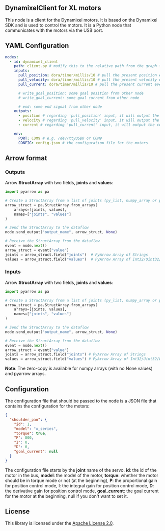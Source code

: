 ## DynamixelClient for XL motors

This node is a client for the Dynamixel motors. It is based on the Dynamixel SDK and is used to control the motors. It
is a Python node that communicates with the motors via the USB port.

## YAML Configuration

````YAML
nodes:
  - id: dynamixel_client
    path: client.py # modify this to the relative path from the graph file to the client script
    inputs:
      pull_position: dora/timer/millis/10 # pull the present position every 10ms
      pull_velocity: dora/timer/millis/10 # pull the present velocity every 10ms
      pull_current: dora/timer/millis/10 # pull the present current every 10ms

      # write_goal_position: some goal position from other node
      # write_goal_current: some goal current from other node

      # end: some end signal from other node
    outputs:
      - position # regarding 'pull_position' input, it will output the position every 10ms
      - velocity # regarding 'pull_velocity' input, it will output the velocity every 10ms
      - current # regarding 'pull_current' input, it will output the current every 10ms

    env:
      PORT: COM9 # e.g. /dev/ttyUSB0 or COM9
      CONFIG: config.json # the configuration file for the motors
````

## Arrow format

### Outputs

Arrow **StructArray** with two fields, **joints** and **values**:

```Python
import pyarrow as pa

# Create a StructArray from a list of joints (py_list, numpy_array or pyarrow_array) and a list of values (py_list, numpy_array or pyarrow_array)
arrow_struct = pa.StructArray.from_arrays(
    arrays=[joints, values],
    names=["joints", "values"]
)

# Send the StructArray to the dataflow
node.send_output("output_name", arrow_struct, None)

# Receive the StructArray from the dataflow
event = node.next()
arrow_struct = event["value"]
joints = arrow_struct.field("joints")  # PyArrow Array of Strings
values = arrow_struct.field("values")  # PyArrow Array of Int32/Uint32/Float32...
```

### Inputs

Arrow **StructArray** with two fields, **joints** and **values**:

```Python
import pyarrow as pa

# Create a StructArray from a list of joints (py_list, numpy_array or pyarrow_array) and a list of values (py_list, numpy_array or pyarrow_array)
arrow_struct = pa.StructArray.from_arrays(
    arrays=[joints, values],
    names=["joints", "values"]
)

# Send the StructArray to the dataflow
node.send_output("output_name", arrow_struct, None)

# Receive the StructArray from the dataflow
event = node.next()
arrow_struct = event["value"]
joints = arrow_struct.field("joints") # PyArrow Array of Strings
values = arrow_struct.field("values") # PyArrow Array of Int32/Uint32/Float32...
```

**Note**: The zero-copy is available for numpy arrays (with no None values) and pyarrow arrays.

## Configuration

The configuration file that should be passed to the node is a JSON file that contains the configuration for the motors:

```JSON
{
  "shoulder_pan": {
    "id": 1,
    "model": "x_series",
    "torque": true,
    "P": 800,
    "I": 0,
    "D": 0,
    "goal_current": null
  }
}
```

The configuration file starts by the **joint** name of the servo. **id**: the id of the motor in the bus, **model**: the
model of the motor, **torque**: whether the motor should be
in torque mode or not (at the beginning), **P**: the proportional gain for position control mode, **I**: the integral
gain for position control mode, **D**: the derivative gain for position control mode, **goal_current**: the goal current
for the motor at the beginning, null if you don't want to set it.

## License

This library is licensed under the [Apache License 2.0](../../LICENSE).